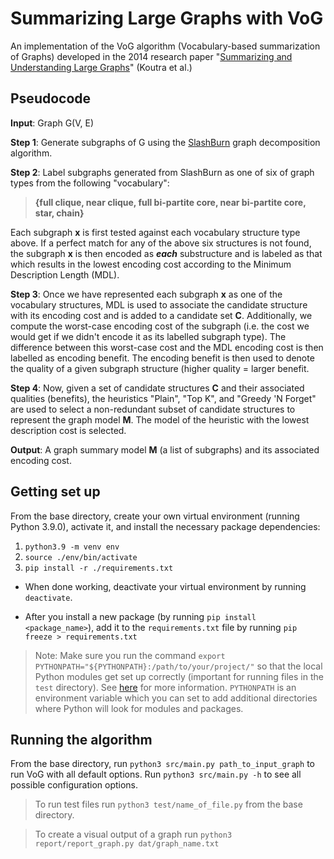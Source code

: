 # Summarizing Large Graphs with VoG
An implementation of the VoG algorithm (Vocabulary-based summarization of Graphs) developed in the 2014 research paper "[Summarizing and Understanding Large Graphs](https://web.eecs.umich.edu/~dkoutra/papers/VoG_journal.pdf)" (Koutra et al.)

## Pseudocode

**Input**: Graph G(V, E)  

**Step 1**: Generate subgraphs of G using the [SlashBurn](https://ieeexplore.ieee.org/document/6807798) graph decomposition algorithm.  

**Step 2**: Label subgraphs generated from SlashBurn as one of six of graph types from the following "vocabulary": 
> **{full clique, near clique, full bi-partite core, near bi-partite core, star, chain}**

Each subgraph **x** is first tested against each vocabulary structure type above. If a perfect match for any of the above six structures is not found, the subgraph **x** is then encoded as __*each*__ substructure and is labeled as that which results in the lowest encoding cost according to the Minimum Description Length (MDL).

**Step 3**: Once we have represented each subgraph **x** as one of the vocabulary structures, MDL is used to associate the candidate structure with its encoding cost and is added to a candidate set **C**. Additionally, we compute the worst-case encoding cost of the subgraph (i.e. the cost we would get if we didn't encode it as its labelled subgraph type). The difference between this worst-case cost and the MDL encoding cost is then labelled as encoding benefit. The encoding benefit is then used to denote the quality of a given subgraph structure (higher quality = larger benefit.

**Step 4**: Now, given a set of candidate structures **C** and their associated qualities (benefits), the heuristics "Plain", "Top K", and "Greedy 'N Forget" are used to select a non-redundant subset of candidate structures to represent the graph model **M**. The model of the heuristic with the lowest description cost is selected.

**Output**: A graph summary model **M** (a list of subgraphs) and its associated encoding cost.

## Getting set up
From the base directory, create your own virtual environment (running Python 3.9.0), activate it, and install the necessary package dependencies:
1. `python3.9 -m venv env` 
2. `source ./env/bin/activate`
3. `pip install -r ./requirements.txt`

* When done working, deactivate your virtual environment by running `deactivate`.

* After you install a new package (by running `pip install <package_name>`), add it to the `requirements.txt` file by running `pip freeze > requirements.txt`

> Note: Make sure you run the command `export PYTHONPATH="${PYTHONPATH}:/path/to/your/project/"` so that the local Python modules get set up correctly (important for running files in the `test` directory). See [here](https://towardsdatascience.com/how-to-fix-modulenotfounderror-and-importerror-248ce5b69b1c) for more information. `PYTHONPATH` is an environment variable which you can set to add additional directories where Python will look for modules and packages.

## Running the algorithm
From the base directory, run `python3 src/main.py path_to_input_graph` to run VoG with all default options. Run `python3 src/main.py -h` to see all possible configuration options.

> To run test files run `python3 test/name_of_file.py` from the base directory.

> To create a visual output of a graph run `python3 report/report_graph.py dat/graph_name.txt`
